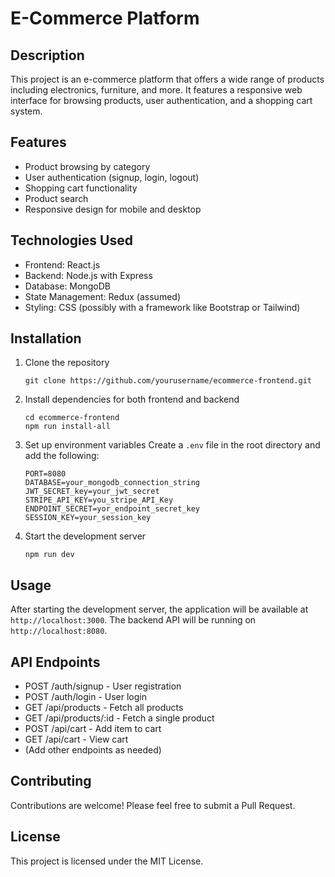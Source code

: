 # E-Commerce Platform

## Description
This project is an e-commerce platform that offers a wide range of products including electronics, furniture, and more. It features a responsive web interface for browsing products, user authentication, and a shopping cart system.

## Features
- Product browsing by category
- User authentication (signup, login, logout)
- Shopping cart functionality
- Product search
- Responsive design for mobile and desktop

## Technologies Used
- Frontend: React.js
- Backend: Node.js with Express
- Database: MongoDB
- State Management: Redux (assumed)
- Styling: CSS (possibly with a framework like Bootstrap or Tailwind)

## Installation

1. Clone the repository
   ```
   git clone https://github.com/yourusername/ecommerce-frontend.git
   ```

2. Install dependencies for both frontend and backend
   ```
   cd ecommerce-frontend
   npm run install-all
   ```

3. Set up environment variables
   Create a `.env` file in the root directory and add the following:
   ```
   PORT=8080
   DATABASE=your_mongodb_connection_string
   JWT_SECRET_key=your_jwt_secret
   STRIPE_API_KEY=you_stripe_API_Key
   ENDPOINT_SECRET=yor_endpoint_secret_key
   SESSION_KEY=your_session_key
   ```

4. Start the development server
   ```
   npm run dev
   ```

## Usage
After starting the development server, the application will be available at `http://localhost:3000`. The backend API will be running on `http://localhost:8080`.

## API Endpoints
- POST /auth/signup - User registration
- POST /auth/login - User login
- GET /api/products - Fetch all products
- GET /api/products/:id - Fetch a single product
- POST /api/cart - Add item to cart
- GET /api/cart - View cart
- (Add other endpoints as needed)

## Contributing
Contributions are welcome! Please feel free to submit a Pull Request.

## License
This project is licensed under the MIT License.
